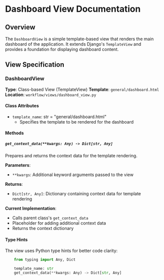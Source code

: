 # Dashboard View Documentation

## Overview
The `DashboardView` is a simple template-based view that renders the main dashboard of the application. It extends Django's `TemplateView` and provides a foundation for displaying dashboard content.

## View Specification

### DashboardView
**Type**: Class-based View (TemplateView)
**Template**: `general/dashboard.html`
**Location**: `workflow/views/dashboard_view.py`

#### Class Attributes
- `template_name`: str = "general/dashboard.html"
  - Specifies the template to be rendered for the dashboard

#### Methods

##### `get_context_data(**kwargs: Any) -> Dict[str, Any]`
Prepares and returns the context data for the template rendering.

**Parameters**:
- `**kwargs`: Additional keyword arguments passed to the view

**Returns**:
- `Dict[str, Any]`: Dictionary containing context data for template rendering

**Current Implementation**:
- Calls parent class's `get_context_data`
- Placeholder for adding additional context data
- Returns the context dictionary

#### Type Hints
The view uses Python type hints for better code clarity:
```python
    from typing import Any, Dict

    template_name: str
    get_context_data(**kwargs: Any) -> Dict[str, Any]
```
